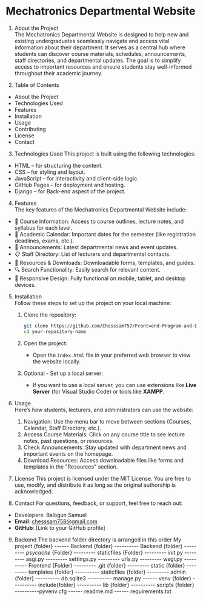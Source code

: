 
# Mechatronics Departmental Website 
1. About the Project  
The Mechatronics Departmental Website is designed to help new and existing undergraduates seamlessly navigate and access vital information about their department. It serves as a central hub where students can discover course materials, schedules, announcements, staff directories, and departmental updates. The goal is to simplify access to important resources and ensure students stay well-informed throughout their academic journey.  

2. Table of Contents 
- About the Project  
- Technologies Used 
- Features 
- Installation  
- Usage 
- Contributing  
- License 
- Contact  

3. Technologies Used
This project is built using the following technologies:  
- HTML – for structuring the content.  
- CSS – for styling and layout.  
- JavaScript – for interactivity and client-side logic.  
- GitHub Pages – for deployment and hosting. 
- Django – for Back-end aspect of the project.  

4. Features  
The key features of the Mechatronics Departmental Website include:  
- 📘 Course Information: Access to course outlines, lecture notes, and syllabus for each level.  
- 📅 Academic Calendar: Important dates for the semester (like registration deadlines, exams, etc.).  
- 🔔 Announcements: Latest departmental news and event updates.  
- 📋 Staff Directory: List of lecturers and departmental contacts.  
- 📄 Resources & Downloads: Downloadable forms, templates, and guides.  
- 🔍 Search Functionality: Easily search for relevant content.  
- 📱 Responsive Design: Fully functional on mobile, tablet, and desktop devices.  

5. Installation  
Follow these steps to set up the project on your local machine:  
    1. Clone the repository:  
       ```bash
       git clone https://github.com/Chesssam757/Front=end-Program-and-Courses.git
       cd your-repository-name
       ```
    
    2. Open the project:  
       - Open the `index.html` file in your preferred web browser to view the website locally.  
    
    3. Optional - Set up a local server:  
       - If you want to use a local server, you can use extensions like **Live Server** (for Visual Studio Code) or tools like **XAMPP**.  
    
6. Usage  
    Here’s how students, lecturers, and administrators can use the website:  
    1. Navigation: Use the menu bar to move between sections (Courses, Calendar, Staff Directory, etc.).  
    2. Access Course Materials: Click on any course title to see lecture notes, past questions, or resources.  
    3. Check Announcements: Stay updated with department news and important events on the homepage.  
    4. Download Resources: Access downloadable files like forms and templates in the "Resources" section.  

7. License
This project is licensed under the MIT License. You are free to use, modify, and distribute it as long as the original authorship is acknowledged.  

8. Contact 
For questions, feedback, or support, feel free to reach out:  
- Developers: Balogun Samuel  
- **Email**: chesssam758@gmail.com  
- **GitHub**: [Link to your GitHub profile] 

9. Backend
The backend folder directory is arranged in this order 
My project {folder}
------ Backend {folder}
         ---------- Backend {folder}
                  --------- _psycache_ {Folder}
                  --------- staticfiles {Folder}
                  --------- _init_.py 
                  --------- asgi.py
                  --------- settings.py
                  --------- urls.py
                  --------- wsgi.py
         ---------- Frontend {Folder}
                  --------- .git {folder}
                  --------- static {folder}
                  --------- templates {folder}
         ---------- staticfiles {folder}
                  --------- admin {folder}
         ---------- db.sqlite3
         ---------- manage.py
------ venv {folder}
         ---------- include{folder}
         ---------- lib {folder}
         ---------- scripts {folder}
         ----------pyvenv.cfg
------ readme.md 
------ requirements.txt